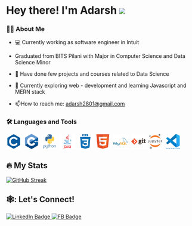 <h1>
  Hey there! I'm Adarsh
  <img src="https://media.giphy.com/media/hvRJCLFzcasrR4ia7z/giphy.gif" width="30px"/>
</h1>

### :man_technologist: **About Me**


- 💻  Currently working as software engineer in Intuit

- Graduated from BITS Pilani with Major in Computer Science and Data Science Minor 

-  :telescope: Have done few projects and courses related to Data Science

- :seedling: Currently exploring web - development and learning Javascript and MERN stack

- :mailbox:How to reach me: adarsh2801@gmail.com

### :hammer_and_wrench: Languages and Tools
<div>
  <img src="https://github.com/devicons/devicon/blob/master/icons/c/c-plain.svg" title="C" alt="C" width="40" height="40"/>&nbsp;
  <img src="https://github.com/devicons/devicon/blob/master/icons/cplusplus/cplusplus-original.svg" title="C++" alt="C" width="40" height="40"/>&nbsp;
  <img src="https://github.com/devicons/devicon/blob/master/icons/python/python-original-wordmark.svg" title="Python" alt="C" width="40" height="40"/>&nbsp;
  <img src="https://github.com/devicons/devicon/blob/master/icons/java/java-original-wordmark.svg" title="Java" alt="Java" width="40" height="40"/>&nbsp;
  <img src="https://github.com/devicons/devicon/blob/master/icons/css3/css3-plain-wordmark.svg"  title="CSS3" alt="CSS" width="40" height="40"/>&nbsp;
  <img src="https://github.com/devicons/devicon/blob/master/icons/html5/html5-original.svg" title="HTML5" alt="HTML" width="40" height="40"/>&nbsp;
  <img src="https://github.com/devicons/devicon/blob/master/icons/mysql/mysql-original-wordmark.svg" title="MySQL"  alt="MySQL" width="40" height="40"/>&nbsp;
  <img src="https://github.com/devicons/devicon/blob/master/icons/git/git-original-wordmark.svg" title="Git" **alt="Git" width="40" height="40"/>
  <img src="https://github.com/devicons/devicon/blob/master/icons/jupyter/jupyter-original-wordmark.svg" title="Jupyter" alt="C" width="40" height="40"/>&nbsp;
  <img src="https://github.com/devicons/devicon/blob/master/icons/vscode/vscode-original-wordmark.svg" title="VSCode" alt="C" width="40" height="40"/>&nbsp;

</div>

## 🔥 My Stats
[![GitHub Streak](http://github-readme-streak-stats.herokuapp.com?user=Adarsh2801-r&theme=dark&background=000000)](https://git.io/streak-stats)




## 🕸️: Let's Connect!
<div id="badges">
  <a href="//
www.linkedin.com/in/r-adarsh2801">
    <img src="https://img.shields.io/badge/LinkedIn-blue?style=for-the-badge&logo=linkedin&logoColor=white" alt="LinkedIn Badge"/>
  </a>
  
  <a href="https://www.facebook.com/r.adarsh.9">
    <img src="https://img.shields.io/badge/Facebook-blue?style=for-the-badge&logo=facebook&logoColor=white" alt="FB Badge"/>
  </a>
</div>




